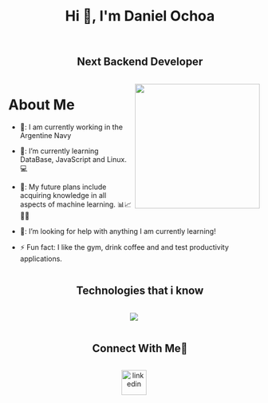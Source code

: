 <!--h1 without bottom border-->
<div id="user-content-toc">
  <ul align="center">
    <summary><h1 style="display: inline-block">Hi 👋, I'm Daniel Ochoa</h1></summary>
  </ul>
 <ul align="center">  <summary><h2 style="display: inline-block">Next Backend Developer</h2></summary>
  </ul>
<!--h2 without bottom border-->
<div id="user-content-toc">  
<picture> <img align="right"src="https://github.com/7oSkaaa/7oSkaaa/blob/main/Images/Right_Side.gif?raw=true" width = 250px></picture>          
</div>

<h1>About Me </h1>

- 🔭: I am currently working in the Argentine Navy
- 🌱: I’m currently learning DataBase, JavaScript and Linux. 💻
- 💬: My future plans include acquiring knowledge in all aspects of machine learning. 📊📈🤖🧠
- 🤔: I’m looking for help with anything I am currently learning! 
- ⚡  Fun fact: I like the gym, drink coffee and and test productivity applications.






  </ul>
       <ul align="center">        <summary><h2 style="display: inline-block">       Technologies that i know
  </ul

  
  
<!--tech stack icons-->
<p align="center">
  <a href="https://skillicons.dev">
    <img src="https://skillicons.dev/icons?i=git,github,docker,postgres,mysql,mongodb,js,nestjs,typescript,php,laravel,golang,postman,py,flask,vscode,notion,obsidian,discord&perline=14" />
  </a>
</p>


<!-- Connect with me -->
<!--h2 without bottom border-->
<div id="user-content-toc">
  <ul align="center">
    <summary><h2 style="display: inline-block">Connect With Me🤝</h2></summary>
  </ul>
</div>

<!--icons and links-->
<p align="center">
<a href="https://www.linkedin.com/in/daniel-ochoa-p41/" target="blank"><img align="center" src="https://user-images.githubusercontent.com/88904952/234979284-68c11d7f-1acc-4f0c-ac78-044e1037d7b0.png" alt="linkedin" height="50" width="50" /></a>
</a>



